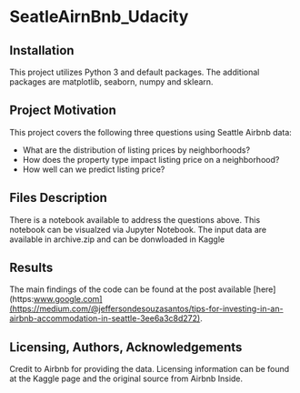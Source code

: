 # SeatleAirnBnb_Udacity

## Installation
This project utilizes Python 3 and default packages.
The additional packages are matplotlib, seaborn, numpy and sklearn.

## Project Motivation
This project covers the following three questions using Seattle Airbnb data:

- What are the distribution of listing prices by neighborhoods?
- How does the property type impact listing price on a neighborhood?
-  How well can we predict listing price?

## Files Description
There is a notebook available to address the questions above. This notebook can be visualzed via Jupyter Notebook.
The input data are available in archive.zip and can be donwloaded in Kaggle

## Results
The main findings of the code can be found at the post available [here](https:www.google.com](https://medium.com/@jeffersondesouzasantos/tips-for-investing-in-an-airbnb-accommodation-in-seattle-3ee6a3c8d272).

## Licensing, Authors, Acknowledgements
Credit to Airbnb for providing the data. 
Licensing information can be found at the Kaggle page and the original source from Airbnb Inside.

